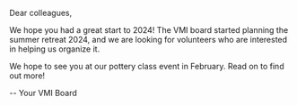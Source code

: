 Dear colleagues,

We hope you had a great start to 2024!
The VMI board started planning the summer retreat 2024, and we are looking for volunteers who are interested in helping us organize it.

We hope to see you at our pottery class event in February.
Read on to find out more!

-- Your VMI Board
